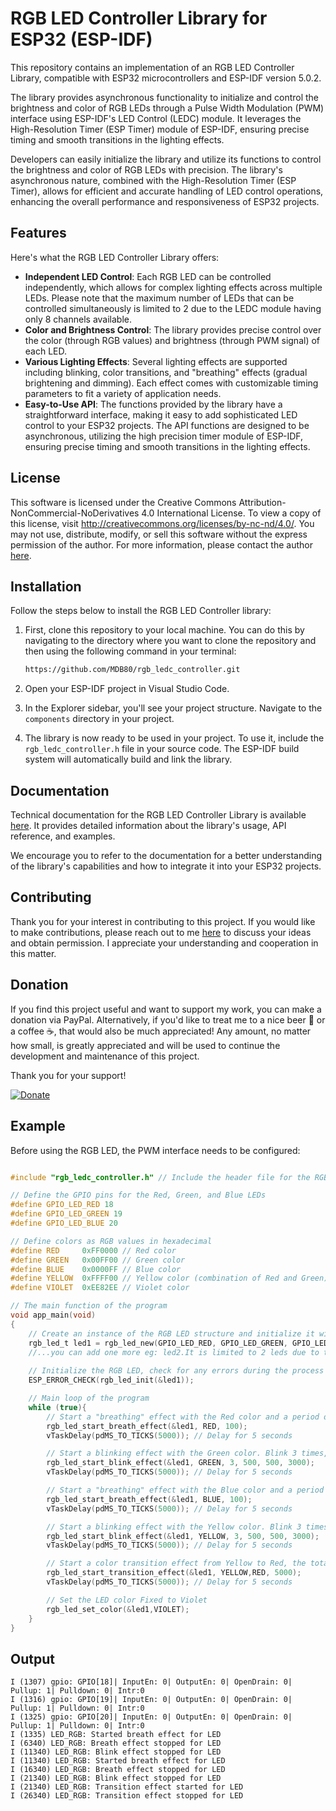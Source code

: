 # RGB LED Controller Library for ESP32 (ESP-IDF)

This repository contains an implementation of an RGB LED Controller Library, compatible with ESP32 microcontrollers and ESP-IDF version 5.0.2.

The library provides asynchronous functionality to initialize and control the brightness and color of RGB LEDs through a Pulse Width Modulation (PWM) interface using ESP-IDF's LED Control (LEDC) module. It leverages the High-Resolution Timer (ESP Timer) module of ESP-IDF, ensuring precise timing and smooth transitions in the lighting effects.

Developers can easily initialize the library and utilize its functions to control the brightness and color of RGB LEDs with precision. The library's asynchronous nature, combined with the High-Resolution Timer (ESP Timer), allows for efficient and accurate handling of LED control operations, enhancing the overall performance and responsiveness of ESP32 projects.

## Features

Here's what the RGB LED Controller Library offers:

- **Independent LED Control**: Each RGB LED can be controlled independently, which allows for complex lighting effects across multiple LEDs. Please note that the maximum number of LEDs that can be controlled simultaneously is limited to 2 due to the LEDC module having only 8 channels available.
- **Color and Brightness Control**: The library provides precise control over the color (through RGB values) and brightness (through PWM signal) of each LED.
- **Various Lighting Effects**: Several lighting effects are supported including blinking, color transitions, and "breathing" effects (gradual brightening and dimming). Each effect comes with customizable timing parameters to fit a variety of application needs.
- **Easy-to-Use API**: The functions provided by the library have a straightforward interface, making it easy to add sophisticated LED control to your ESP32 projects. The API functions are designed to be asynchronous, utilizing the high precision timer module of ESP-IDF, ensuring precise timing and smooth transitions in the lighting effects.


## License

This software is licensed under the Creative Commons Attribution-NonCommercial-NoDerivatives 4.0 International License. To view a copy of this license, visit http://creativecommons.org/licenses/by-nc-nd/4.0/. You may not use, distribute, modify, or sell this software without the express permission of the author. For more information, please contact the author [here](mailto:massimodallabona@gmail.com).

## Installation

Follow the steps below to install the RGB LED Controller library:

1. First, clone this repository to your local machine. You can do this by navigating to the directory where you want to clone the repository and then using the following command in your terminal: 

    ```bash
    https://github.com/MDB80/rgb_ledc_controller.git
    ```

2. Open your ESP-IDF project in Visual Studio Code.

3. In the Explorer sidebar, you'll see your project structure. Navigate to the `components` directory in your project.

4. The library is now ready to be used in your project. To use it, include the `rgb_ledc_controller.h` file in your source code. The ESP-IDF build system will automatically build and link the library.

## Documentation

Technical documentation for the RGB LED Controller Library is available [here](html/index.html). It provides detailed information about the library's usage, API reference, and examples.

We encourage you to refer to the documentation for a better understanding of the library's capabilities and how to integrate it into your ESP32 projects.


## Contributing

Thank you for your interest in contributing to this project. If you would like to make contributions, please reach out to me [here](mailto:massimodallabona@gmail.com) to discuss your ideas and obtain permission. I appreciate your understanding and cooperation in this matter.

## Donation

If you find this project useful and want to support my work, you can make a donation via PayPal. Alternatively, if you'd like to treat me to a nice beer 🍺 or a coffee ☕, that would also be much appreciated! Any amount, no matter how small, is greatly appreciated and will be used to continue the development and maintenance of this project.

Thank you for your support!

[![Donate](https://www.paypalobjects.com/en_US/i/btn/btn_donateCC_LG.gif)](https://www.paypal.com/donate/?hosted_button_id=RHJS8QKDZBNVN)


## Example

Before using the RGB LED, the PWM interface needs to be configured:

```c

#include "rgb_ledc_controller.h" // Include the header file for the RGB LED functions

// Define the GPIO pins for the Red, Green, and Blue LEDs
#define GPIO_LED_RED 18  
#define GPIO_LED_GREEN 19
#define GPIO_LED_BLUE 20 

// Define colors as RGB values in hexadecimal
#define RED     0xFF0000 // Red color
#define GREEN   0x00FF00 // Green color
#define BLUE    0x0000FF // Blue color
#define YELLOW  0xFFFF00 // Yellow color (combination of Red and Green)
#define VIOLET  0xEE82EE // Violet color

// The main function of the program
void app_main(void)
{
    // Create an instance of the RGB LED structure and initialize it with the defined GPIO pins and LEDC channels
    rgb_led_t led1 = rgb_led_new(GPIO_LED_RED, GPIO_LED_GREEN, GPIO_LED_BLUE, LEDC_CHANNEL_0, LEDC_CHANNEL_1, LEDC_CHANNEL_2);
    //...you can add one more eg: led2.It is limited to 2 leds due to the LEDC module having only 8 channels available.
    
    // Initialize the RGB LED, check for any errors during the process
    ESP_ERROR_CHECK(rgb_led_init(&led1));

    // Main loop of the program
    while (true){
        // Start a "breathing" effect with the Red color and a period of 100ms
        rgb_led_start_breath_effect(&led1, RED, 100);
        vTaskDelay(pdMS_TO_TICKS(5000)); // Delay for 5 seconds

        // Start a blinking effect with the Green color. Blink 3 times, each blink lasts 500ms, and the time between blinks is 500ms. The total effect duration is 3000ms.
        rgb_led_start_blink_effect(&led1, GREEN, 3, 500, 500, 3000);
        vTaskDelay(pdMS_TO_TICKS(5000)); // Delay for 5 seconds

        // Start a "breathing" effect with the Blue color and a period of 100ms
        rgb_led_start_breath_effect(&led1, BLUE, 100);
        vTaskDelay(pdMS_TO_TICKS(5000)); // Delay for 5 seconds

        // Start a blinking effect with the Yellow color. Blink 3 times, each blink lasts 500ms, and the time between blinks is 500ms. The total effect duration is 3000ms.
        rgb_led_start_blink_effect(&led1, YELLOW, 3, 500, 500, 3000);
        vTaskDelay(pdMS_TO_TICKS(5000)); // Delay for 5 seconds

        // Start a color transition effect from Yellow to Red, the total effect duration is 5000ms.
        rgb_led_start_transition_effect(&led1, YELLOW,RED, 5000);
        vTaskDelay(pdMS_TO_TICKS(5000)); // Delay for 5 seconds

        // Set the LED color Fixed to Violet
        rgb_led_set_color(&led1,VIOLET);
    }
}
```
## Output
```
I (1307) gpio: GPIO[18]| InputEn: 0| OutputEn: 0| OpenDrain: 0| Pullup: 1| Pulldown: 0| Intr:0
I (1316) gpio: GPIO[19]| InputEn: 0| OutputEn: 0| OpenDrain: 0| Pullup: 1| Pulldown: 0| Intr:0
I (1325) gpio: GPIO[20]| InputEn: 0| OutputEn: 0| OpenDrain: 0| Pullup: 1| Pulldown: 0| Intr:0
I (1335) LED_RGB: Started breath effect for LED
I (6340) LED_RGB: Breath effect stopped for LED
I (11340) LED_RGB: Blink effect stopped for LED
I (11340) LED_RGB: Started breath effect for LED
I (16340) LED_RGB: Breath effect stopped for LED
I (21340) LED_RGB: Blink effect stopped for LED
I (21340) LED_RGB: Transition effect started for LED
I (26340) LED_RGB: Transition effect stopped for LED
```
